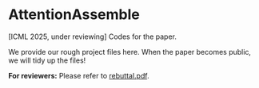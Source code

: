 # AttentionAssemble
[ICML 2025, under reviewing] Codes for the paper.

We provide our rough project files here. When the paper becomes public, we will tidy up the files!

**For reviewers:** Please refer to [rebuttal.pdf](rebuttal_pdf).
